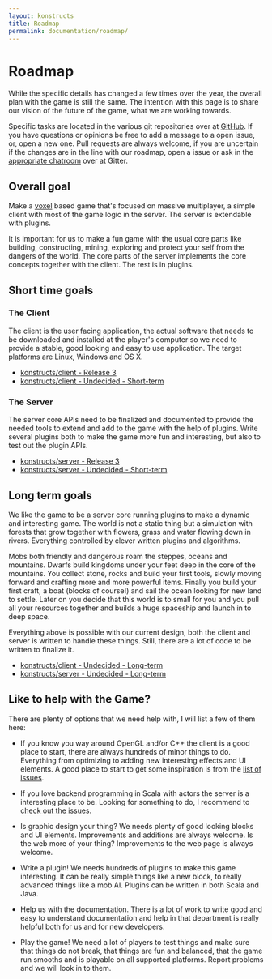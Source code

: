 ```yaml
---
layout: konstructs
title: Roadmap
permalink: documentation/roadmap/
---
```


# Roadmap

<div style="text-align: center">
  <span class="glyphicon glyphicon-road" style="font-size: 48pt; color: #999"></span>
</div>

While the specific details has changed a few times over the year, the overall plan with the game is still the same. The intention with this page is to share our vision of the future of the game, what we are working towards.

Specific tasks are located in the various git repositories over at [GitHub](http://github.com/konstructs). If you have questions or opinions be free to add a message to a open issue, or, open a new one. Pull requests are always welcome, if you are uncertain if the changes are in the line with our roadmap, open a issue or ask in the [appropriate chatroom](https://gitter.im/orgs/konstructs/rooms) over at Gitter.

## Overall goal

<div style="text-align: center">
  <span class="glyphicon glyphicon-flag" style="font-size: 48pt; color: #999"></span>
</div>

Make a [voxel](https://en.wikipedia.org/wiki/Voxel) based game that's focused on massive multiplayer, a simple client with most of the game logic in the server. The server is extendable with plugins.

It is important for us to make a fun game with the usual core parts like building, constructing, mining, exploring and protect your self from the dangers of the world. The core parts of the server implements the core concepts together with the client. The rest is in plugins.

## Short time goals

### The Client

<div style="text-align: center">
  <span class="glyphicon glyphicon-camera" style="font-size: 48pt; color: #999"></span>
</div>

The client is the user facing application, the actual software that needs to be downloaded and installed at the player's computer so we need to provide a stable, good looking and easy to use application. The target platforms are Linux, Windows and OS X.

- <span class="glyphicon glyphicon-link"></span> [konstructs/client - Release 3](https://github.com/konstructs/client/milestones/Release%203)
- <span class="glyphicon glyphicon-link"></span> [konstructs/client - Undecided - Short-term](https://github.com/konstructs/client/milestones/Undecided%20-%20Short-term)

### The Server

<div style="text-align: center">
  <span class="glyphicon glyphicon-hdd" style="font-size: 48pt; color: #999"></span>
</div>

The server core APIs need to be finalized and documented to provide the needed tools to extend and add to the game with the help of plugins. Write several plugins both to make the game more fun and interesting, but also to test out the plugin APIs.

- <span class="glyphicon glyphicon-link"></span> [konstructs/server - Release 3](https://github.com/konstructs/server/milestones/Release%203)
- <span class="glyphicon glyphicon-link"></span> [konstructs/server - Undecided - Short-term](https://github.com/konstructs/server/milestones/Undecided%20-%20Short-term)

## Long term goals

<div style="text-align: center">
  <span class="glyphicon glyphicon-education" style="font-size: 48pt; color: #999"></span>
</div>

We like the game to be a server core running plugins to make a dynamic and interesting game. The world is not a static thing but a simulation with forests that grow together with flowers, grass and water flowing down in rivers. Everything controlled by clever written plugins and algorithms.

Mobs both friendly and dangerous roam the steppes, oceans and mountains. Dwarfs build kingdoms under your feet deep in the core of the mountains. You collect stone, rocks and build your first tools, slowly moving forward and crafting more and more powerful items. Finally you build your first craft, a boat (blocks of course!) and sail the ocean looking for new land to settle. Later on you decide that this world is to small for you and you pull all your resources together and builds a huge spaceship and launch in to deep space.

Everything above is possible with our current design, both the client and server is written to handle these things. Still, there are a lot of code to be written to finalize it.

- <span class="glyphicon glyphicon-link"></span> [konstructs/client - Undecided - Long-term](https://github.com/konstructs/client/milestones/Undecided%20-%20Long-term)
- <span class="glyphicon glyphicon-link"></span> [konstructs/server - Undecided - Long-term](https://github.com/konstructs/server/milestones/Undecided%20-%20Long-term)

## Like to help with the Game?

<div style="text-align: center">
  <span class="glyphicon glyphicon-user" style="font-size: 48pt; color: #999"></span>
</div>

There are plenty of options that we need help with, I will list a few of them here:

* If you know you way around OpenGL and/or C++ the client is a good place to start, there are always hundreds of minor things to do. Everything from optimizing to adding new interesting effects and UI elements. A good place to start to get some inspiration is from the [list of issues](https://github.com/konstructs/client/issues).

* If you love backend programming in Scala with actors the server is a interesting place to be. Looking for something to do, I recommend to [check out the issues](https://github.com/konstructs/server/issues).

* Is graphic design your thing? We needs plenty of good looking blocks and UI elements. Improvements and additions are always welcome. Is the web more of your thing? Improvements to the web page is always welcome.

* Write a plugin! We needs hundreds of plugins to make this game interesting. It can be really simple things like a new block, to really advanced things like a mob AI. Plugins can be written in both Scala and Java.

* Help us with the documentation. There is a lot of work to write good and easy to understand documentation and help in that department is really helpful both for us and for new developers.

* Play the game! We need a lot of players to test things and make sure that things do not break, that things are fun and balanced, that the game run smooths and is playable on all supported platforms. Report problems and we will look in to them.
